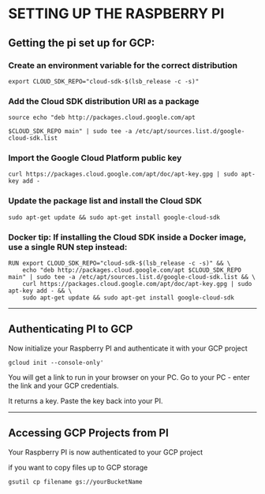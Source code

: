 # SETTING UP THE RASPBERRY PI


## Getting the pi set up for GCP:


### Create an environment variable for the correct distribution

```
export CLOUD_SDK_REPO="cloud-sdk-$(lsb_release -c -s)"
```

### Add the Cloud SDK distribution URI as a package


```
source echo "deb http://packages.cloud.google.com/apt

$CLOUD_SDK_REPO main" | sudo tee -a /etc/apt/sources.list.d/google-cloud-sdk.list
```

### Import the Google Cloud Platform public key

```
curl https://packages.cloud.google.com/apt/doc/apt-key.gpg | sudo apt-key add -
```

### Update the package list and install the Cloud SDK

```
sudo apt-get update && sudo apt-get install google-cloud-sdk
```

### Docker tip: If installing the Cloud SDK inside a Docker image, use a single RUN step instead:

```
RUN export CLOUD_SDK_REPO="cloud-sdk-$(lsb_release -c -s)" && \
    echo "deb http://packages.cloud.google.com/apt $CLOUD_SDK_REPO main" | sudo tee -a /etc/apt/sources.list.d/google-cloud-sdk.list && \
    curl https://packages.cloud.google.com/apt/doc/apt-key.gpg | sudo apt-key add - && \
    sudo apt-get update && sudo apt-get install google-cloud-sdk
```

---

## Authenticating PI to GCP

Now initialize your Raspberry PI and authenticate it with your GCP project


```
gcloud init --console-only'
```

You will get a link to run in your browser on your PC.   Go to your PC - enter the link and your GCP credentials.

It returns a key.   Paste the key back into your PI.

----

## Accessing GCP Projects from PI

Your Raspberry PI is now authenticated to your GCP project

if you want to copy files up to  GCP storage

```
gsutil cp filename gs://yourBucketName
```

